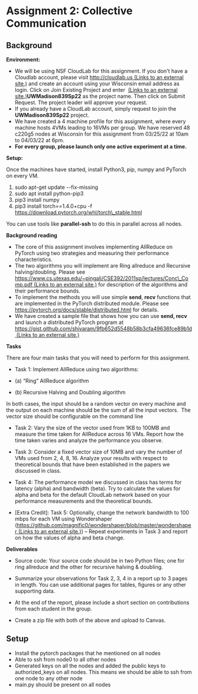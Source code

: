 # Assignment 2: Collective Communication

## Background

**Environment:**

-   We will be using NSF CloudLab for this assignment. If you don't have a Cloudlab account, please visit [http://cloudlab.us (Links to an external site.)](http://cloudlab.us) and create an account using your Wisconsin email address as login. Click on Join Existing Project and enter  [(Links to an external site.)](https://www.cloudlab.us/signup.php?pid=UWMadison744-F20)**UWMadison839Sp22** as the project name. Then click on Submit Request. The project leader will approve your request. 
-   If you already have a CloudLab account, simply request to join the **UWMadison839Sp22** project.
-   We have created a 4 machine profile for this assignment, where every machine hosts 4VMs leading to 16VMs per group. We have reserved 48 c220g5 nodes at Wisconsin for this assignment from 03/25/22 at 10am to 04/03/22 at 6pm.
-   **For every group, please launch only one active experiment at a time.**

**Setup:**

Once the machines have started, install Python3, pip, numpy and PyTorch on every VM.

1.  sudo apt-get update --fix-missing
2.  sudo apt install python-pip3
3.  pip3 install numpy 
4.  pip3 install torch==1.4.0+cpu -f https://download.pytorch.org/whl/torch\_stable.html

You can use tools like **parallel-ssh** to do this in parallel across all nodes. 

**Background reading**

-   The core of this assignment involves implementing AllReduce on PyTorch using two strategies and measuring their performance characteristics. 
-   The two algorithms you will implement are Ring allreduce and Recursive halving/doubling. Please see [https://www.cs.utexas.edu/~pingali/CSE392/2011sp/lectures/Conc\_Comp.pdf (Links to an external site.)](https://www.cs.utexas.edu/~pingali/CSE392/2011sp/lectures/Conc_Comp.pdf) for description of the algorithms and their performance bounds.
-   To implement the methods you will use simple **send**, **recv** functions that are implemented in the PyTorch distributed module. Please see https://pytorch.org/docs/stable/distributed.html for details.
-   We have created a sample file that shows how you can use **send, recv** and launch a distributed PyTorch program at [https://gist.github.com/shivaram/9fb652d5548b58b3cfa49636fce89b1d (Links to an external site.)](https://gist.github.com/shivaram/9fb652d5548b58b3cfa49636fce89b1d)

**Tasks**

There are four main tasks that you will need to perform for this assignment. 

-   Task 1: Implement AllReduce using two algorithms:

-   (a) “Ring” AllReduce algorithm 
-   (b) Recursive Halving and Doubling algorithm

In both cases, the input should be a random vector on every machine and the output on each machine should be the sum of all the input vectors.  The vector size should be configurable on the command line

-   Task 2: Vary the size of the vector used from 1KB to 100MB and measure the time taken for AllReduce across 16 VMs. Report how the time taken varies and analyze the performance you observe.

-   Task 3: Consider a fixed vector size of 10MB and vary the number of VMs used from 2, 4, 8, 16. Analyze your results with respect to theoretical bounds that have been established in the papers we discussed in class.
-   Task 4: The performance model we discussed in class has terms for latency (alpha) and bandwidth (beta). Try to calculate the values for alpha and beta for the default CloudLab network based on your performance measurements and the theoretical bounds.
-   \[Extra Credit\]: Task 5: Optionally, change the network bandwidth to 100 mbps for each VM using Wondershaper ([https://github.com/magnific0/wondershaper/blob/master/wondershaper (Links to an external site.)](https://github.com/magnific0/wondershaper/blob/master/wondershaper)) – Repeat experiments in Task 3 and report on how the values of alpha and beta change. 

**Deliverables**

-   Source code: Your source code should be in two Python files; one for ring allreduce and the other for recursive halving & doubling. 

-   Summarize your observations for Task 2, 3, 4 in a report up to 3 pages in length. You can use additional pages for tables, figures or any other supporting data.
-   At the end of the report, please include a short section on contributions from each student in the group.
-   Create a zip file with both of the above and upload to Canvas.

## Setup

- Install the pytorch packages that he mentioned on all nodes
- Able to ssh from node0 to all other nodes
- Generated keys on all the nodes and added the public keys to authorized_keys on all nodes. This means we should be able to ssh from one node to any other node
- main.py should be present on all nodes
